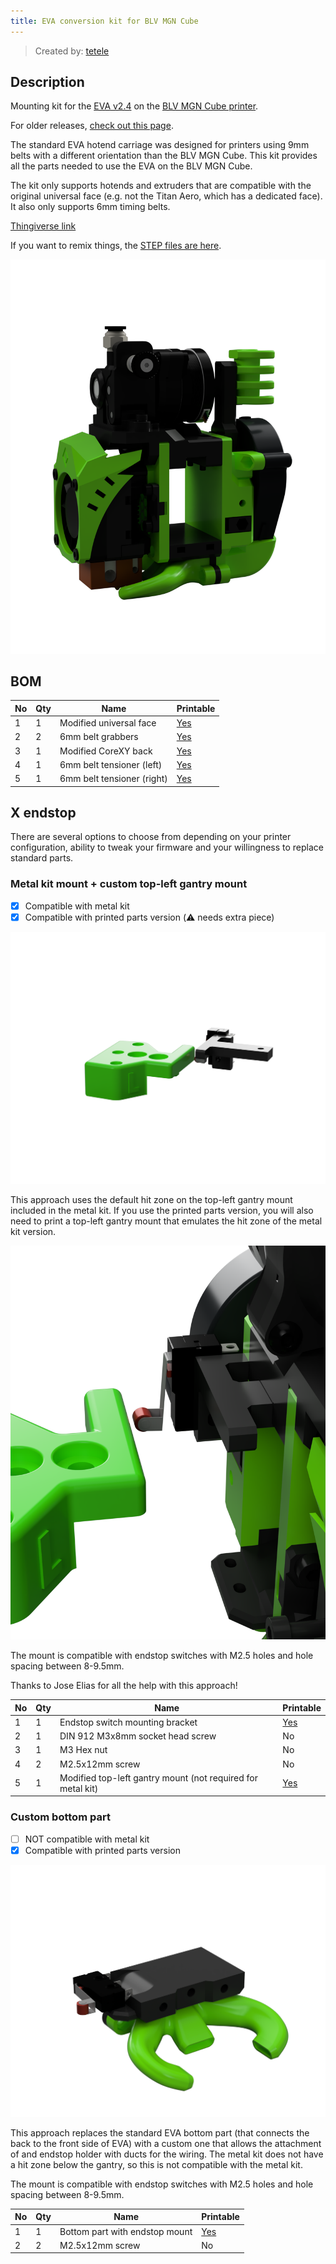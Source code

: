 ```yaml
---
title: EVA conversion kit for BLV MGN Cube
---
```


> Created by: [tetele](https://github.com/tetele)

## Description
Mounting kit for the [EVA v2.4](https://eva-3d.github.io/eva-main/) on the [BLV MGN Cube printer](https://www.blvprojects.com/blv-mgn-cube-3d-printer).

For older releases, [check out this page](https://github.com/tetele/contrib-extras/releases).

The standard EVA hotend carriage was designed for printers using 9mm belts with a different orientation than the BLV MGN Cube. This kit provides all the parts needed to use the EVA on the BLV MGN Cube.

The kit only supports hotends and extruders that are compatible with the original universal face (e.g. not the Titan Aero, which has a dedicated face). It also only supports 6mm timing belts.

[Thingiverse link](https://www.thingiverse.com/thing:4718073)

If you want to remix things, the [STEP files are here](assets/blv-mgn-cube.step).

![EVA BLV MGN Cube conversion kit](assets/blv-mgn-cube.png)

## BOM

| No | Qty | Name                                           | Printable |
| -- | --- | ---------------------------------------------- | --------- |
| 1  | 1   | Modified universal face                        | [Yes](stl/blv-mgn-cube-universal_face.stl) |
| 2  | 2   | 6mm belt grabbers                              | [Yes](stl/blv-mgn-cube-face_belt_grabber.stl) |
| 3  | 1   | Modified CoreXY back                           | [Yes](stl/blv-mgn-cube-back_corexy.stl) |
| 4  | 1   | 6mm belt tensioner (left)                      | [Yes](stl/blv-mgn-cube-tension_slider_6mm_left.stl) |
| 5  | 1   | 6mm belt tensioner (right)                     | [Yes](stl/blv-mgn-cube-tension_slider_6mm_right.stl) |

## X endstop

There are several options to choose from depending on your printer configuration, ability to tweak your firmware and your willingness to replace standard parts.

### Metal kit mount + custom top-left gantry mount

- [X] Compatible with metal kit
- [X] Compatible with printed parts version (:warning: needs extra piece)

![EVA BLV MGN Cube conversion kit](assets/blv-mgn-cube-endstop_metal.png)

This approach uses the default hit zone on the top-left gantry mount included in the metal kit. If you use the printed parts version, you will also need to print a top-left gantry mount that emulates the hit zone of the metal kit version.

![EVA BLV MGN Cube conversion kit](assets/blv-mgn-cube-endstop_metal2.png)

The mount is compatible with endstop switches with M2.5 holes and hole spacing between 8-9.5mm.

Thanks to Jose Elias for all the help with this approach!

| No | Qty | Name                                           | Printable |
| -- | --- | ---------------------------------------------- | --------- |
| 1  | 1   | Endstop switch mounting bracket                | [Yes](stl/blv-mgn-cube-end_stop_mount.stl) |
| 2  | 1   | DIN 912 M3x8mm socket head screw               | No |
| 3  | 1   | M3 Hex nut                                     | No |
| 4  | 2   | M2.5x12mm screw                                | No |
| 5  | 1   | Modified top-left gantry mount (not required for metal kit) | [Yes](stl/blv-mgn-cube-top-left_mount.stl) |

### Custom bottom part

- [ ] NOT compatible with metal kit
- [X] Compatible with printed parts version

![EVA BLV MGN Cube conversion kit](assets/blv-mgn-cube-endstop_bottom.png)

This approach replaces the standard EVA bottom part (that connects the back to the front side of EVA) with a custom one that allows the attachment of and endstop holder with ducts for the wiring. The metal kit does not have a hit zone below the gantry, so this is not compatible with the metal kit.

The mount is compatible with endstop switches with M2.5 holes and hole spacing between 8-9.5mm.

| No | Qty | Name                                           | Printable |
| -- | --- | ---------------------------------------------- | --------- |
| 1  | 1   | Bottom part with endstop mount                 | [Yes](stl/blv-mgn-cube-bottom_with_endstop.stl) |
| 2  | 2   | M2.5x12mm screw                                | No |
